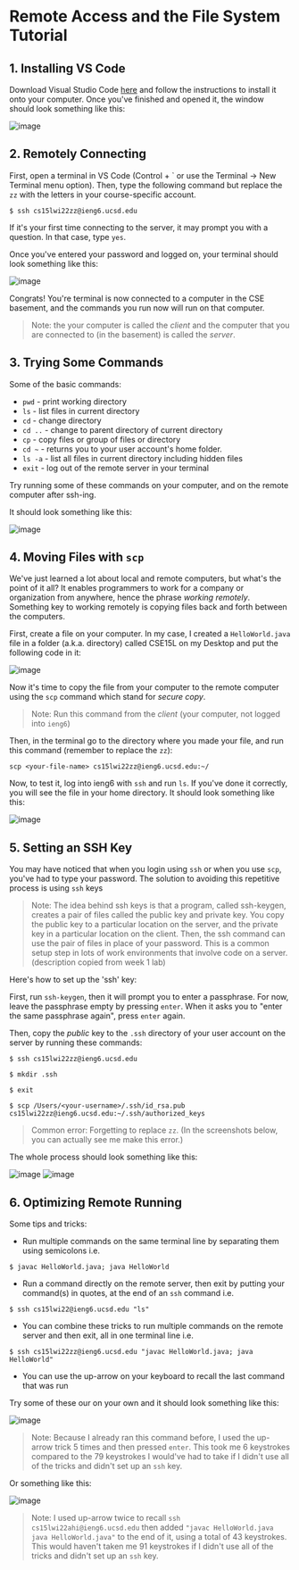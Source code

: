 # Remote Access and the File System Tutorial

## 1. Installing VS Code
Download Visual Studio Code [here](https://code.visualstudio.com/) and follow the instructions to install it onto your computer. Once you've finished and opened it, the window should look something like this:

![image](VS-Code-opened.png)

## 2. Remotely Connecting
First, open a terminal in VS Code (Control + \` or use the Terminal → New Terminal menu option). Then, type the following command but replace the `zz` with the letters in your course-specific account.

`$ ssh cs15lwi22zz@ieng6.ucsd.edu`

If it's your first time connecting to the server, it may prompt you with a question. In that case, type `yes`.

Once you've entered your password and logged on, your terminal should look something like this: 

![image](remotely-connecting.png)

Congrats! You're terminal is now connected to a computer in the CSE basement, and the commands you run now will run on that computer. 

> Note: the your computer is called the *client* and the computer that you are connected to (in the basement) is called the *server*.

## 3. Trying Some Commands
Some of the basic commands:

* `pwd` - print working directory
* `ls` - list files in current directory
* `cd` - change directory 
* `cd ..` - change to parent directory of current directory
* `cp` - copy files or group of files or directory
* `cd ~` - returns you to your user account's home folder.
* `ls -a` - list all files in current directory including hidden files
* `exit` - log out of the remote server in your terminal

Try running some of these commands on your computer, and on the remote computer after ssh-ing.

It should look something like this:

![image](trying-some-commands.png)

## 4. Moving Files with `scp`
We've just learned a lot about local and remote computers, but what's the point of it all? It enables programmers to work for a company or organization from anywhere, hence the phrase *working remotely*. Something key to working remotely is copying files back and forth between the computers.

First, create a file on your computer. In my case, I created a `HelloWorld.java` file in a folder (a.k.a. directory) called CSE15L on my Desktop and put the following code in it:

![image](hello-world-screenshot.png)

Now it's time to copy the file from your computer to the remote computer using the `scp` command which stand for *secure copy*.

> Note: Run this command from the *client* (your computer, not logged into `ieng6`)

Then, in the terminal go to the directory where you made your file, and run this command (remember to replace the `zz`):

`scp <your-file-name> cs15lwi22zz@ieng6.ucsd.edu:~/`

Now, to test it, log into ieng6 with `ssh` and run `ls`. If you've done it correctly, you will see the file in your home directory. It should look something like this:

![image](copying-file-to-server.png)

## 5. Setting an SSH Key
You may have noticed that when you login using `ssh` or when you use `scp`, you've had to type your password. The solution to avoiding this repetitive process is using `ssh` keys  

 > Note: The idea behind ssh keys is that a program, called ssh-keygen, creates a pair of files called the public key and private key. You copy the public key to a particular location on the server, and the private key in a particular location on the client. Then, the ssh command can use the pair of files in place of your password. This is a common setup step in lots of work environments that involve code on a server. (description copied from week 1 lab)

Here's how to set up the 'ssh' key: 

First, run `ssh-keygen`, then it will prompt you to enter a passphrase. For now, leave the passphrase empty by pressing `enter`. When it asks you to "enter the same passphrase again", press `enter` again.

Then, copy the *public* key to the `.ssh` directory of your user account on the server by running these commands: 

`$ ssh cs15lwi22zz@ieng6.ucsd.edu`

`$ mkdir .ssh`

`$ exit`

`$ scp /Users/<your-username>/.ssh/id_rsa.pub cs15lwi22zz@ieng6.ucsd.edu:~/.ssh/authorized_keys`

> Common error: Forgetting to replace `zz`. (In the screenshots below, you can actually see me make this error.)

The whole process should look something like this: 

![image](creating-ssh-key-1.png)
![image](creating-ssh-key-2.png)

## 6. Optimizing Remote Running
Some tips and tricks:
* Run multiple commands on the same terminal line by separating them using semicolons i.e.

`$ javac HelloWorld.java; java HelloWorld`

* Run a command directly on the remote server, then exit by putting your command(s) in quotes, at the end of an `ssh` command i.e.

`$ ssh cs15lwi22@ieng6.ucsd.edu "ls"`

* You can combine these tricks to run multiple commands on the remote server and then exit, all in one terminal line i.e.

`$ ssh cs15lwi22zz@ieng6.ucsd.edu "javac HelloWorld.java; java HelloWorld"`

* You can use the up-arrow on your keyboard to recall the last command that was run

 Try some of these our on your own and it should look something like this:

 ![image](optimizing-remote-running-1.png)

> Note: Because I already ran this command before, I used the up-arrow trick 5 times and then pressed `enter`. This took me 6 keystrokes compared to the 79 keystrokes I would've had to take if I didn't use all of the tricks and didn't set up an `ssh` key. 

 Or something like this:

 ![image](optimizing-remote-running-2.png)

 > Note: I used up-arrow twice to recall `ssh cs15lwi22ahi@ieng6.ucsd.edu` then added `"javac HelloWorld.java java HelloWorld.java"` to the end of it, using a total of 43 keystrokes. This would haven't taken me 91 keystrokes if I didn't use all of the tricks and didn't set up an `ssh` key.

 



